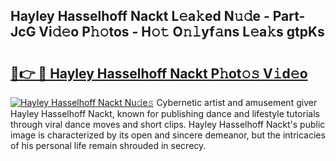 ## Hayley Hasselhoff Nackt L𝚎a𝚔ed N𝚞𝚍e - Part-JcG Vi𝚍𝚎o P𝚑𝚘tos - H𝚘𝚝 O𝚗𝚕yf𝚊ns L𝚎a𝚔s gtpKs

# <h2><a href="http://kff0nhk.oniu.top/?m=Hayley+Hasselhoff+Nackt">🔗👉 🔴 Hayley Hasselhoff Nackt P𝚑ot𝚘𝚜 V𝚒d𝚎o</a></h2>

[![Hayley Hasselhoff Nackt Nu𝚍e𝚜](https://i.imgur.com/0qMVB7G.gif)](http://kff0nhk.oniu.top/?m=Hayley+Hasselhoff+Nackt)
Cybernetic artist and amusement giver Hayley Hasselhoff Nackt, known for publishing dance and lifestyle tutorials through viral dance moves and short clips. Hayley Hasselhoff Nackt's public image is characterized by its open and sincere demeanor, but the intricacies of his personal life remain shrouded in secrecy.  
